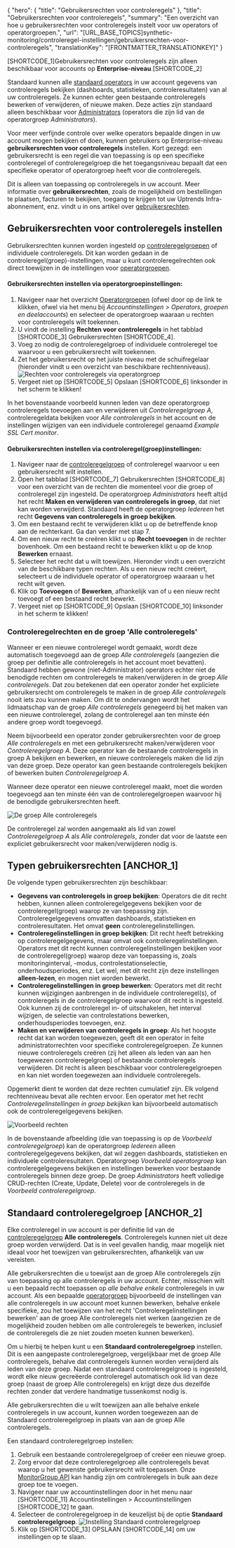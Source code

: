 {
  "hero": {
    "title": "Gebruikersrechten voor controleregels"
  },
  "title": "Gebruikersrechten voor controleregels",
  "summary": "Een overzicht van hoe u gebruikersrechten voor controleregels instelt voor uw operators of operatorgroepen.",
  "url": "[URL_BASE_TOPICS]synthetic-monitoring/controleregel-instellingen/gebruikersrechten-voor-controleregels",
  "translationKey": "[FRONTMATTER_TRANSLATIONKEY]"
}

[SHORTCODE_1]Gebruikersrechten voor controleregels zijn alleen beschikbaar voor accounts op **Enterprise-niveau**.[SHORTCODE_2]

Standaard kunnen alle [standaard operators]([LINK_URL_1]) in uw account gegevens van controleregels bekijken (dashboards, statistieken, controleresultaten) van al uw controleregels. Ze kunnen echter geen bestaande controleregels bewerken of verwijderen, of nieuwe maken. Deze acties zijn standaard alleen beschikbaar voor [Administrators]([LINK_URL_2]) (operators die zijn lid van de operatorgroep *Administrators*). 

Voor meer verfijnde controle over welke operators bepaalde dingen in uw account mogen bekijken of doen, kunnen gebruikers op Enterprise-niveau **gebruikersrechten voor controleregels** instellen. Kort gezegd: een gebruikersrecht is een regel die van toepassing is op een specifieke controleregel of controleregelgroep die het toegangsniveau bepaalt dat een specifieke operator of operatorgroep heeft voor die controleregels. 

Dit is alleen van toepassing op controleregels in uw account. Meer informatie over **gebruikersrechten**, zoals de mogelijkheid om bestellingen te plaatsen, facturen te bekijken, toegang te krijgen tot uw Uptrends Infra-abonnement, enz. vindt u in ons artikel over [gebruikersrechten]([LINK_URL_3]). 

## Gebruikersrechten voor controleregels instellen

Gebruikersrechten kunnen worden ingesteld op [controleregelgroepen]([LINK_URL_4]) of individuele controleregels. Dit kan worden gedaan in de controleregel(groep)-instellingen, maar u kunt controleregelrechten ook direct toewijzen in de instellingen voor [operatorgroepen]([LINK_URL_5]).

#### Gebruikersrechten instellen via operatorgroepinstellingen:

1. Navigeer naar het overzicht [Operatorgroepen]([LINK_URL_6]) (ofwel door op de link te klikken, ofwel via het menu bij *Accountinstellingen > Operators, groepen en deelaccounts*) en selecteer de operatorgroep waaraan u rechten voor controleregels wilt toekennen.
2. U vindt de instelling **Rechten voor controleregels** in het tabblad [SHORTCODE_3] Gebruikersrechten [SHORTCODE_4]. 
3. Voeg zo nodig de controleregelgroep of individuele controleregel toe waarvoor u een gebruikersrecht wilt toekennen.
4. Zet het gebruikersrecht op het juiste niveau met de schuifregelaar (hieronder vindt u een overzicht van beschikbare rechtenniveaus).
![Rechten voor controleregels via operatorgroep]([LINK_URL_7])
5. Vergeet niet op [SHORTCODE_5] Opslaan [SHORTCODE_6] linksonder in het scherm te klikken!

In het bovenstaande voorbeeld kunnen leden van deze operatorgroep controleregels toevoegen aan en verwijderen uit *Controleregelgroep A*, controleregeldata bekijken voor *Alle controleregels* in het account en de instellingen wijzigen van een individuele controleregel genaamd *Example SSL Cert monitor*.

#### Gebruikersrechten instellen via controleregel(groep)instellingen:

1. Navigeer naar de [controleregelgroep]([LINK_URL_8]) of controleregel waarvoor u een gebruikersrecht wilt instellen.
2. Open het tabblad [SHORTCODE_7] Gebruikersrechten [SHORTCODE_8] voor een overzicht van de rechten die momenteel voor die groep of controleregel zijn ingesteld. De operatorgroep *Administrators* heeft altijd het recht **Maken en verwijderen van controleregels in groep**, dat niet kan worden verwijderd. Standaard heeft de operatorgroep *Iedereen* het recht **Gegevens van controleregels in groep bekijken**.
3. Om een bestaand recht te verwijderen klikt u op de betreffende knop aan de rechterkant. Ga dan verder met stap 7. 
4. Om een nieuw recht te creëren klikt u op **Recht toevoegen** in de rechter bovenhoek. Om een bestaand recht te bewerken klikt u op de knop **Bewerken** ernaast. 
5. Selecteer het recht dat u wilt toewijzen. Hieronder vindt u een overzicht van de beschikbare typen rechten. Als u een nieuw recht creëert, selecteert u de individuele operator of operatorgroep waaraan u het recht wilt geven. 
6. Klik op **Toevoegen** of **Bewerken**, afhankelijk van of u een nieuw recht toevoegt of een bestaand recht bewerkt.
7. Vergeet niet op [SHORTCODE_9] Opslaan [SHORTCODE_10] linksonder in het scherm te klikken!

### Controleregelrechten en de groep 'Alle controleregels'

Wanneer er een nieuwe controleregel wordt gemaakt, wordt deze automatisch toegevoegd aan de groep *Alle controleregels* (aangezien die groep per definitie alle controleregels in het account moet bevatten). Standaard hebben gewone (niet-Administrator) operators echter niet de benodigde rechten om controleregels te maken/verwijderen in de groep *Alle controleregels*. Dat zou betekenen dat een operator zonder het expliciete gebruikersrecht om controleregels te maken in de groep *Alle controleregels* nooit iets zou kunnen maken. Om dit te ondervangen wordt het lidmaatschap van de groep *Alle controleregels* genegeerd bij het maken van een nieuwe controleregel, zolang de controleregel aan ten minste één andere groep wordt toegevoegd. 

Neem bijvoorbeeld een operator zonder gebruikersrechten voor de groep *Alle controleregels* en met een gebruikersrecht maken/verwijderen voor *Controleregelgroep A*. Deze operator kan de bestaande controleregels in groep A bekijken en bewerken, en nieuwe controleregels maken die lid zijn van deze groep. Deze operator kan geen bestaande controleregels bekijken of bewerken buiten *Controleregelgroep A*. 

Wanneer deze operator een nieuwe controleregel maakt, moet die worden toegevoegd aan ten minste één van de controleregelgroepen waarvoor hij de benodigde gebruikersrechten heeft. 

![De groep Alle controleregels]([LINK_URL_9])

De controleregel zal worden aangemaakt als lid van zowel *Controleregelgroep A* als *Alle controleregels*, zonder dat voor de laatste een expliciet gebruikersrecht voor maken/verwijderen nodig is.

## Typen gebruikersrechten [ANCHOR_1]

De volgende typen gebruikersrechten zijn beschikbaar:

- **Gegevens van controleregels in groep bekijken**: Operators die dit recht hebben, kunnen alleen controleregelgegevens bekijken voor de controleregel(groep) waarop ze van toepassing zijn. Controleregelgegevens omvatten dashboards, statistieken en controleresultaten. Het omvat **geen** controleregelinstellingen.
- **Controleregelinstellingen in groep bekijken**: Dit recht heeft betrekking op controleregelgegevens, maar omvat ook controleregelinstellingen. Operators met dit recht kunnen controleregelinstellingen bekijken voor de controleregel(groep) waarop deze van toepassing is, zoals monitoringinterval, -modus, controlestationselectie, onderhoudsperiodes, enz. Let wel, met dit recht zijn deze instellingen **alleen-lezen**, en mogen niet worden bewerkt.
- **Controleregelinstellingen in groep bewerken**: Operators met dit recht kunnen wijzigingen aanbrengen in de individuele controleregel(s), of controleregels in de controleregelgroep waarvoor dit recht is ingesteld. Ook kunnen zij de controleregel in- of uitschakelen, het interval wijzigen, de selectie van controlestations bewerken, onderhoudsperiodes toevoegen, enz. 
- **Maken en verwijderen van controleregels in groep**: Als het hoogste recht dat kan worden toegewezen, geeft dit een operator in feite administratorrechten voor specifieke controleregelgroepen. Ze kunnen nieuwe controleregels creëren (zij het alleen als leden van aan hen toegewezen controleregelgroep) of bestaande controleregels verwijderen. Dit recht is alleen beschikbaar voor controleregelgroepen en kan niet worden toegewezen aan individuele controleregels. 

Opgemerkt dient te worden dat deze rechten cumulatief zijn. Elk volgend rechtenniveau bevat alle rechten ervoor. Een operator met het recht *Controleregelinstellingen in groep bekijken* kan bijvoorbeeld automatisch ook de controleregelgegevens bekijken. 

![Voorbeeld rechten]([LINK_URL_10])

In de bovenstaande afbeelding (die van toepassing is op de *Voorbeeld controleregelgroep*) kan de operatorgroep *Iedereen* alleen controleregelgegevens bekijken, dat wil zeggen dashboards, statistieken en individuele controleresultaten. Operatorgroep *Voorbeeld operatorgroep* kan controleregelgegevens bekijken en instellingen bewerken voor bestaande controleregels binnen deze groep. De groep *Administrators* heeft volledige CRUD-rechten (Create, Update, Delete) voor de controleregels in de *Voorbeeld controleregelgroep*. 

## Standaard controleregelgroep [ANCHOR_2]

Elke controleregel in uw account is per definitie lid van de  [controleregelgroep]([LINK_URL_11]) **Alle controleregels**. Controleregels kunnen niet uit deze groep worden verwijderd. Dat is in veel gevallen handig, maar mogelijk niet ideaal voor het toewijzen van gebruikersrechten, afhankelijk van uw vereisten. 

Alle gebruikersrechten die u toewijst aan de groep Alle controleregels zijn van toepassing op alle controleregels in uw account. Echter, misschien wilt u een bepaald recht toepassen op *alle behalve enkele* controleregels in uw account. Als een bepaalde [operatorgroep]([LINK_URL_12]) bijvoorbeeld de instellingen van alle controleregels in uw account moet kunnen bewerken, behalve enkele specifieke, zou het toewijzen van het recht 'Controleregelinstellingen bewerken' aan de groep Alle controleregels niet werken (aangezien ze de mogelijkheid zouden hebben om alle controleregels te bewerken, inclusief de controleregels die ze niet zouden moeten kunnen bewerken). 

Om u hierbij te helpen kunt u een **Standaard controleregelgroep** instellen. Dit is een aangepaste controleregelgroep, vergelijkbaar met de groep Alle controleregels, behalve dat controleregels kunnen worden verwijderd als leden van deze groep. Nadat een standaard controleregelgroep is ingesteld, wordt elke nieuw gecreëerde controleregel automatisch ook lid van deze groep (naast de groep Alle controleregels) en krijgt deze dus dezelfde rechten zonder dat verdere handmatige tussenkomst nodig is. 

Alle gebruikersrechten die u wilt toewijzen aan alle behalve enkele controleregels in uw account, kunnen worden toegewezen aan de Standaard controleregelgroep in plaats van aan de groep Alle controleregels. 

Een standaard controleregelgroep instellen:

1. Gebruik een bestaande controleregelgroep of creëer een nieuwe groep.
2. Zorg ervoor dat deze controleregelgroep alle controleregels bevat waarop u het gewenste gebruikersrecht wilt toepassen. Onze [MonitorGroup API]([LINK_URL_13]) kan handig zijn om controleregels in bulk aan deze groep toe te voegen. 
3. Navigeer naar uw accountinstellingen door in het menu naar [SHORTCODE_11] Accountinstellingen > Accountinstellingen [SHORTCODE_12] te gaan.
4. Selecteer de controleregelgroep in de keuzelijst bij de optie **Standaard controleregelgroep**.
![Instelling Standaard controleregelgroep]([LINK_URL_14])
5. Klik op [SHORTCODE_13] OPSLAAN [SHORTCODE_14] om uw instellingen op te slaan.

